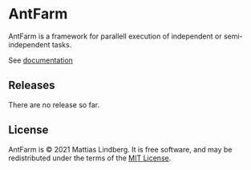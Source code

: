 # AntFarm
AntFarm is a framework for parallell execution of independent or semi-independent tasks.

See [documentation](/docs)

## Releases
There are no release so far.

## License
AntFarm is © 2021 Mattias Lindberg. It is free software, and may be redistributed under the terms of the [MIT License](/LICENSE).
